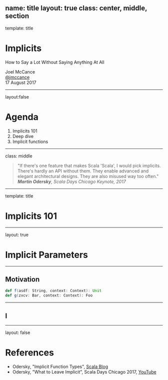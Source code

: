 name: title
layout: true
class: center, middle, section
---
template: title

# Implicits

How to Say a Lot Without Saying Anything At All

Joel McCance  
[@jmccance](http://twitter.com/jmccance)  
17 August 2017

---
layout:false

# Agenda

1. Implicits 101
2. Deep dive
3. Implicit functions

---
class: middle

> "If there's one feature that makes Scala 'Scala', I would pick implicits. There's hardly an API without them. They enable advanced and elegant architectural designs. They are also misused way too often."  
  <cite><strong>Martin Odersky</strong>, Scala Days Chicago Keynote, 2017</cite>

---
template: title

# Implicits 101

---
layout: true

# Implicit Parameters

---

## Motivation

```scala
def f(asdf: String, context: Context): Unit
def g(zxcv: Bar, context: Context): Foo
```

---

## I

---
layout: false

# References

- Odersky, "Implicit Function Types", [Scala Blog](https://www.scala-lang.org/blog/2016/12/07/implicit-function-types.html)
- Odersky, "What to Leave Implicit", Scala Days Chicago 2017, [YouTube](https://youtu.be/Oij5V7LQJsA)